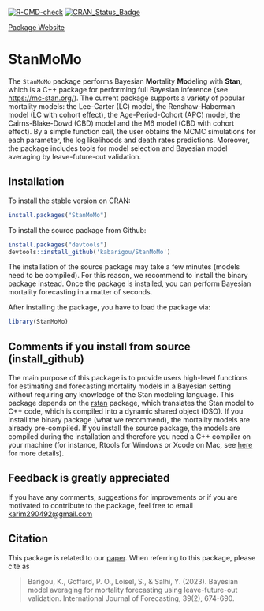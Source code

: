 [![R-CMD-check](https://github.com/kabarigou/StanMoMo/actions/workflows/R-CMD-check.yaml/badge.svg)](https://github.com/kabarigou/StanMoMo/actions/workflows/R-CMD-check.yaml)  [![CRAN\_Status\_Badge](https://www.r-pkg.org/badges/version/StanMoMo)](https://cran.r-project.org/package=StanMoMo)

[Package Website](https://kabarigou.github.io/StanMoMo/)

StanMoMo
================

The `StanMoMo` package performs Bayesian **Mo**rtality **Mo**deling with
**Stan**, which is a C++ package for performing full Bayesian inference
(see <https://mc-stan.org/>). The current package supports a variety of
popular mortality models: the Lee-Carter (LC) model, the
Renshaw-Haberman model (LC with cohort effect), the Age-Period-Cohort
(APC) model, the Cairns-Blake-Dowd (CBD) model and the M6 model (CBD
with cohort effect). By a simple function call, the user obtains the
MCMC simulations for each parameter, the log likelihoods and death rates
predictions. Moreover, the package includes tools for model selection
and Bayesian model averaging by leave-future-out validation.

## Installation

To install the stable version on CRAN:

``` r
install.packages("StanMoMo")
```

To install the source package from Github: 

``` r
install.packages("devtools")
devtools::install_github('kabarigou/StanMoMo')
```

The installation of the source package may take a few minutes (models
need to be compiled). For this reason, we recommend to install the
binary package instead. Once the package is installed, you can perform
Bayesian mortality forecasting in a matter of seconds.

After installing the package, you have to load the package via:

``` r
library(StanMoMo)
```

## Comments if you install from source (install\_github)

The main purpose of this package is to provide users high-level
functions for estimating and forecasting mortality models in a Bayesian
setting without requiring any knowledge of the Stan modeling language.
This package depends on the [rstan](https://mc-stan.org/rstan/) package,
which translates the Stan model to C++ code, which is compiled into a
dynamic shared object (DSO). If you install the binary package (what we
recommend), the mortality models are already pre-compiled. If you
install the source package, the models are compiled during the
installation and therefore you need a C++ compiler on your machine (for
instance, Rtools for Windows or Xcode on Mac, see
[here](https://github.com/stan-dev/rstan/wiki/RStan-Getting-Started) for
more details).

## Feedback is greatly appreciated

If you have any comments, suggestions for improvements or if you are motivated to contribute to the package, feel free to
email <karim290492@gmail.com>

## Citation

This package is related to our [paper](https://doi.org/10.1016/j.ijforecast.2022.01.011). When referring to this package, please cite as 

> Barigou, K., Goffard, P. O., Loisel, S., & Salhi, Y. (2023). Bayesian model averaging for mortality forecasting using leave-future-out validation. International Journal of Forecasting, 39(2), 674-690.
